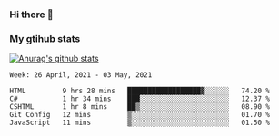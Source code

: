 ### Hi there 👋

### My gtihub stats

[![Anurag's github stats](https://github-readme-stats.vercel.app/api?username=gaozhidong)](https://github.com/gaozhidong/github-readme-stats)

<!--START_SECTION:waka-->
```text
Week: 26 April, 2021 - 03 May, 2021

HTML         9 hrs 28 mins   ██████████████████▓░░░░░░   74.20 % 
C#           1 hr 34 mins    ███░░░░░░░░░░░░░░░░░░░░░░   12.37 % 
CSHTML       1 hr 8 mins     ██▒░░░░░░░░░░░░░░░░░░░░░░   08.90 % 
Git Config   12 mins         ▒░░░░░░░░░░░░░░░░░░░░░░░░   01.70 % 
JavaScript   11 mins         ▒░░░░░░░░░░░░░░░░░░░░░░░░   01.50 % 
```
<!--END_SECTION:waka-->